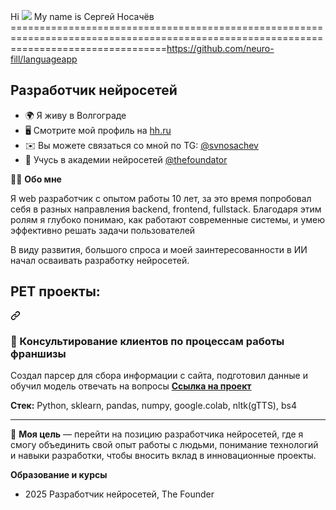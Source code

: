 Hi ![](https://user-images.githubusercontent.com/18350557/176309783-0785949b-9127-417c-8b55-ab5a4333674e.gif) My name is Сергей Носачёв
=======================================================================================================================================https://github.com/neuro-fill/languageapp

Разработчик нейросетей
----------------------

* 🌍 Я живу в Волгограде
* 🖥️  Смотрите мой профиль на [hh.ru](http://volgograd.hh.ru/resume/1526069eff0e9b80290039ed1f565175715a79)
* ✉️  Вы можете связаться со мной по TG: [@svnosachev](mailto:@svnosachev)
* 🧠  Учусь в академии нейросетей <a href="https://t.me/thefoundator" rel="nofollow">@thefoundator</a>

<p dir="auto">👨&zwj;💻 <strong>Обо мне</strong></p>

<p dir="auto">Я web разработчик с опытом работы 10 лет, за это время попробовал себя в разных направления backend, frontend, fullstack. Благодаря этим ролям я глубоко понимаю, как работают современные системы, и умею эффективно решать задачи пользователей</p>
<p dir="auto">В виду развития, большого спроса и моей заинтересованности в ИИ начал осваивать разработку нейросетей.</p>

<div class="markdown-heading" dir="auto"><h2 class="heading-element" dir="auto">PET проекты:</h2><a id="user-content-pet-проекты" class="anchor" aria-label="Permalink: PET проекты:" href="#pet-проекты"><svg class="octicon octicon-link" viewBox="0 0 16 16" version="1.1" width="16" height="16" aria-hidden="true"><path d="m7.775 3.275 1.25-1.25a3.5 3.5 0 1 1 4.95 4.95l-2.5 2.5a3.5 3.5 0 0 1-4.95 0 .751.751 0 0 1 .018-1.042.751.751 0 0 1 1.042-.018 1.998 1.998 0 0 0 2.83 0l2.5-2.5a2.002 2.002 0 0 0-2.83-2.83l-1.25 1.25a.751.751 0 0 1-1.042-.018.751.751 0 0 1-.018-1.042Zm-4.69 9.64a1.998 1.998 0 0 0 2.83 0l1.25-1.25a.751.751 0 0 1 1.042.018.751.751 0 0 1 .018 1.042l-1.25 1.25a3.5 3.5 0 1 1-4.95-4.95l2.5-2.5a3.5 3.5 0 0 1 4.95 0 .751.751 0 0 1-.018 1.042.751.751 0 0 1-1.042.018 1.998 1.998 0 0 0-2.83 0l-2.5 2.5a1.998 1.998 0 0 0 0 2.83Z"></path></svg></a></div>

<h3 class="heading-element" dir="auto">📌 Консультирование клиентов по процессам работы франшизы</h3>
<p dir="auto">Создал парсер для сбора информации с сайта, подготовил данные и обучил модель отвечать на вопросы <a href="https://github.com/snosachyev/franchise"><strong>Ссылка на проект</strong></a></p>
<p dir="auto"><strong>Стек:</strong> Python, sklearn, pandas, numpy, google.colab, nltk(gTTS), bs4</p>
<hr>

<p dir="auto">🎯 <strong>Моя цель</strong> — перейти на позицию разработчика нейросетей, где я смогу объединить свой опыт работы с людьми, понимание технологий и навыки разработки, чтобы вносить вклад в инновационные проекты.</p>


<p dir="auto" class=""><strong>Образование и курсы</strong></p>

<ul dir="auto">
<li>2025 Разработчик нейросетей, The Founder</li>
</ul>
